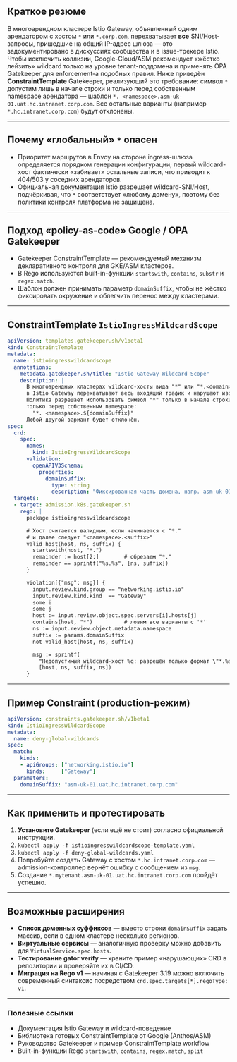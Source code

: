 ## Краткое резюме

В многоарендном кластере Istio Gateway, объявленный одним арендатором с хостом `*` или `*.corp.com`, перехватывает **все** SNI/Host-запросы, пришедшие на общий IP-адрес шлюза — это задокументировано в дискуссиях сообщества и в issue-трекере Istio. Чтобы исключить коллизии, Google-Cloud/ASM рекомендует «жёстко лейзить» wildcard только на уровне tenant-поддомена и применять OPA Gatekeeper для enforcement-а подобных правил.
Ниже приведён **ConstraintTemplate** Gatekeeper, реализующий это требование: символ `*` допустим лишь в начале строки и только перед собственным namespace арендатора — шаблон `*. <namespace>.asm-uk-01.uat.hc.intranet.corp.com`. Все остальные варианты (например `*.hc.intranet.corp.com`) будут отклонены.

---

## Почему «глобальный» `*` опасен

* Приоритет маршрутов в Envoy на стороне ingress-шлюза определяется порядком генерации конфигурации; первый wildcard-хост фактически «забивает» остальные записи, что приводит к 404/503 у соседних арендаторов.
* Официальная документация Istio разрешает wildcard-SNI/Host, подчёркивая, что `*` соответствует «любому домену», поэтому без политики контроля платформа не защищена.

---

## Подход «policy-as-code» Google / OPA Gatekeeper

* Gatekeeper ConstraintTemplate — рекомендуемый механизм декларативного контроля для GKE/ASM кластеров.
* В Rego используются built-in-функции `startswith`, `contains`, `substr` и `regex.match`.
* Шаблон должен принимать параметр `domainSuffix`, чтобы не жёстко фиксировать окружение и облегчить перенос между кластерами.

---

## ConstraintTemplate `IstioIngressWildcardScope`

```yaml
apiVersion: templates.gatekeeper.sh/v1beta1
kind: ConstraintTemplate
metadata:
  name: istioingresswildcardscope
  annotations:
    metadata.gatekeeper.sh/title: "Istio Gateway Wildcard Scope"
    description: |
      В многоарендных кластерах wildcard-хосты вида "*" или "*.<domain>"
      в Istio Gateway перехватывают весь входящий трафик и нарушают изоляцию арендаторов.
      Политика разрешает использовать символ "*" только в начале строки и
      только перед собственным namespace:
        "*. <namespace>.${domainSuffix}"
      Любой другой вариант будет отклонён.
spec:
  crd:
    spec:
      names:
        kind: IstioIngressWildcardScope
      validation:
        openAPIV3Schema:
          properties:
            domainSuffix:
              type: string
              description: "Фиксированная часть домена, напр. asm-uk-01.uat.hc.intranet.corp.com"
  targets:
  - target: admission.k8s.gatekeeper.sh
    rego: |
      package istioingresswildcardscope

      # Хост считается валидным, если начинается с "*."
      # и далее следует "<namespace>.<suffix>"
      valid_host(host, ns, suffix) {
        startswith(host, "*.")
        remainder := host[2:]        # обрезаем "*."
        remainder == sprintf("%s.%s", [ns, suffix])
      }

      violation[{"msg": msg}] {
        input.review.kind.group == "networking.istio.io"
        input.review.kind.kind  == "Gateway"
        some i
        some j
        host := input.review.object.spec.servers[i].hosts[j]
        contains(host, "*")          # ловим все варианты с '*'
        ns := input.review.object.metadata.namespace
        suffix := params.domainSuffix
        not valid_host(host, ns, suffix)

        msg := sprintf(
          "Недопустимый wildcard-хост %q: разрешён только формат \"*.%s.%s\" для namespace %q.",
          [host, ns, suffix, ns])
      }
```

---

## Пример Constraint (production-режим)

```yaml
apiVersion: constraints.gatekeeper.sh/v1beta1
kind: IstioIngressWildcardScope
metadata:
  name: deny-global-wildcards
spec:
  match:
    kinds:
    - apiGroups: ["networking.istio.io"]
      kinds:     ["Gateway"]
  parameters:
    domainSuffix: "asm-uk-01.uat.hc.intranet.corp.com"
```

---

## Как применить и протестировать

1. **Установите Gatekeeper** (если ещё не стоит) согласно официальной инструкции.
2. `kubectl apply -f istioingresswildcardscope-template.yaml`
3. `kubectl apply -f deny-global-wildcards.yaml`
4. Попробуйте создать Gateway с хостом `*.hc.intranet.corp.com` — admission-контроллер вернёт ошибку с сообщением из `msg`.
5. Создание `*.mytenant.asm-uk-01.uat.hc.intranet.corp.com` пройдёт успешно.

---

## Возможные расширения

* **Список доменных суффиксов** — вместо строки `domainSuffix` задать массив, если в одном кластере несколько регионов.
* **Виртуальные сервисы** — аналогичную проверку можно добавить для `VirtualService.spec.hosts`.
* **Тестирование gator verify** — храните пример «нарушающих» CRD в репозитории и проверяйте их в CI/CD.
* **Миграция на Rego v1** — начиная с Gatekeeper 3.19 можно включить современный синтаксис посредством `crd.spec.targets[*].regoType: v1`.

---

### Полезные ссылки

* Документация Istio Gateway и wildcard-поведение
* Библиотека готовых ConstraintTemplate от Google (Anthos/ASM)
* Руководство Gatekeeper и пример ConstraintTemplate workflow
* Built-in-функции Rego `startswith`, `contains`, `regex.match`, `split`
